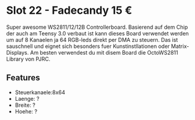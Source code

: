 # Slot 22 - Fadecandy 15 &euro;

Super awesome WS2811/12/12B Controllerboard. Basierend auf dem Chip der auch am Teensy 3.0 verbaut ist kann dieses Board verwendet werden um auf 8 Kanaelen ja 64 RGB-leds direkt per DMA zu steuern. Das ist sauschnell und eignet sich besonders fuer Kunstinstllationen oder Matrix-Displays. Am besten verwendest du mit disem Board die OctoWS2811 Library von PJRC.

## Features
+ Steuerkanaele:8x64
+ Laenge: ?
+ Breite: ?
+ Hoehe: ?
